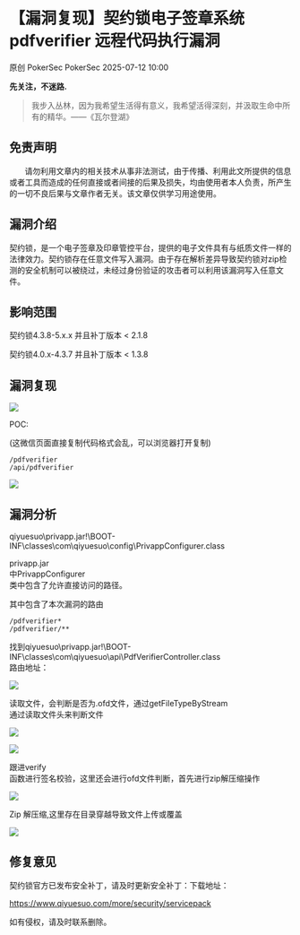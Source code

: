 #  【漏洞复现】契约锁电子签章系统 pdfverifier 远程代码执行漏洞  
原创 PokerSec  PokerSec   2025-07-12 10:00  
  
**先关注，不迷路.**  
> 我步入丛林，因为我希望生活得有意义，我希望活得深刻，并汲取生命中所有的精华。——《瓦尔登湖》  
  
## 免责声明  
  
       请勿利用文章内的相关技术从事非法测试，由于传播、利用此文所提供的信息或者工具而造成的任何直接或者间接的后果及损失，均由使用者本人负责，所产生的一切不良后果与文章作者无关。该文章仅供学习用途使用。  
## 漏洞介绍  
  
契约锁，是一个电子签章及印章管控平台，提供的电子文件具有与纸质文件一样的法律效力。契约锁存在任意文件写入漏洞。由于存在解析差异导致契约锁对zip检测的安全机制可以被绕过，未经过身份验证的攻击者可以利用该漏洞写入任意文件。  
## 影响范围  
  
契约锁4.3.8-5.x.x 并且补丁版本 < 2.1.8  
  
契约锁4.0.x-4.3.7 并且补丁版本 < 1.3.8  
## 漏洞复现  
  
![](https://mmbiz.qpic.cn/sz_mmbiz_png/Ej4eNleprJLcBwqCLAkS1kaLWkLoC16n5dL3INibyVibFgXZs76OUImiaBnmopXq5ZH1MW5LkGA1D2WrfwHXcibrTQ/640?wx_fmt=png&from=appmsg "")  
  
  
POC:  
  
(这微信页面直接复制代码格式会乱，可以浏览器打开复制)  
  
```
/pdfverifier
/api/pdfverifier
```  
  
  
![](https://mmbiz.qpic.cn/sz_mmbiz_png/Ej4eNleprJLcBwqCLAkS1kaLWkLoC16nia1to1aTLnloYbISYQiaveuR3EhofOvuHETossb4GAp1KHhzIvqojldw/640?wx_fmt=png&from=appmsg "")  
  
## 漏洞分析  
  
qiyuesuo\privapp.jar!\BOOT-INF\classes\com\qiyuesuo\config\PrivappConfigurer.class  
  
privapp.jar  
中PrivappConfigurer  
类中包含了允许直接访问的路径。  
  
其中包含了本次漏洞的路由  
```
/pdfverifier*
/pdfverifier/**
```  
  
找到qiyuesuo\privapp.jar!\BOOT-INF\classes\com\qiyuesuo\api\PdfVerifierController.class  
路由地址：  
  
![](https://mmbiz.qpic.cn/sz_mmbiz_png/Ej4eNleprJLcBwqCLAkS1kaLWkLoC16nSD8WDiarQkjTLolJ1ia5PKd4K86AOp42N9jUd1NupVsGkFJLHTdJ0o2Q/640?wx_fmt=png&from=appmsg "")  
  
读取文件，会判断是否为.ofd文件，通过getFileTypeByStream  
通过读取文件头来判断文件  
  
![](https://mmbiz.qpic.cn/sz_mmbiz_png/Ej4eNleprJLcBwqCLAkS1kaLWkLoC16nukTTsHJHgXAEpYlp5picOwaXLnXhKq8PRSicqBRQibTzcZx8P2AbRHCnA/640?wx_fmt=png&from=appmsg "")  
  
![](https://mmbiz.qpic.cn/sz_mmbiz_png/Ej4eNleprJLcBwqCLAkS1kaLWkLoC16nQNBteyIkufbuGqiaLicCk5ReGQBFlZsRcibeyFr9yLKS5qe6fibV6fibQFA/640?wx_fmt=png&from=appmsg "")  
  
跟进verify  
函数进行签名校验，这里还会进行ofd文件判断，首先进行zip解压缩操作  
  
![](https://mmbiz.qpic.cn/sz_mmbiz_png/Ej4eNleprJLcBwqCLAkS1kaLWkLoC16npR4JcBqjljI1XApHylPxMkKsP5NYtOe0vLnibIzXkStrjBmugpv9xQg/640?wx_fmt=png&from=appmsg "")  
  
Zip 解压缩,这里存在目录穿越导致文件上传或覆盖  
  
![](https://mmbiz.qpic.cn/sz_mmbiz_png/Ej4eNleprJLcBwqCLAkS1kaLWkLoC16nEo5uSZ10vIVNLibqdXaPJiclqdY8X8nZ4s6T7pbT8gSAh5HSYtnbRI1A/640?wx_fmt=png&from=appmsg "")  
## 修复意见  
  
契约锁官方已发布安全补丁，请及时更新安全补丁：下载地址：  
  
https://www.qiyuesuo.com/more/security/servicepack  
  
  
  
  
如有侵权，请及时联系删除。  
  
  
  
  
  

